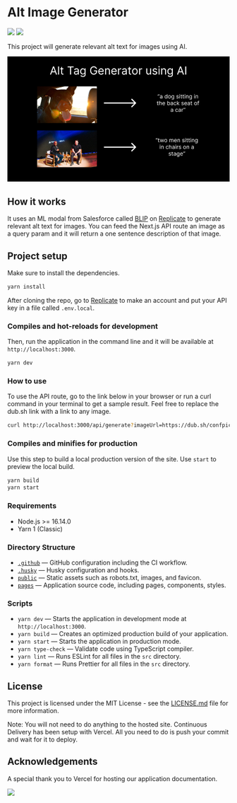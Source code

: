 # Alt Image Generator

![](https://api.checklyhq.com/v1/badges/checks/d2688515-8cdc-456d-8cb4-f8763d6a35f8?style=flat&theme=default)
![](https://api.checklyhq.com/v1/badges/checks/d2688515-8cdc-456d-8cb4-f8763d6a35f8?style=flat&theme=default&responseTime=true)

This project will generate relevant alt text for images using AI.

![Alt Image Generator](ogimage.png)

## How it works

It uses an ML modal from Salesforce called [BLIP](https://github.com/salesforce/BLIP) on [Replicate](https://replicate.com/) to generate relevant alt text for images. You can feed the Next.js API route an image as a query param and it will return a one sentence description of that image.

## Project setup

Make sure to install the dependencies.

```bash
yarn install
```

After cloning the repo, go to [Replicate](https://replicate.com/) to make an account and put your API key in a file called `.env.local`.

### Compiles and hot-reloads for development

Then, run the application in the command line and it will be available at `http://localhost:3000`.

```bash
yarn dev
```

### How to use

To use the API route, go to the link below in your browser or run a curl command in your terminal to get a sample result. Feel free to replace the dub.sh link with a link to any image.

```bash
curl http://localhost:3000/api/generate?imageUrl=https://dub.sh/confpic
```

### Compiles and minifies for production

Use this step to build a local production version of the site. Use `start` to preview the local build.

```bash
yarn build
yarn start
```

### Requirements

- Node.js >= 16.14.0
- Yarn 1 (Classic)

### Directory Structure

- [`.github`](.github) — GitHub configuration including the CI workflow.<br>
- [`.husky`](.husky) — Husky configuration and hooks.<br>
- [`public`](./public) — Static assets such as robots.txt, images, and favicon.<br>
- [`pages`](./pages) — Application source code, including pages, components, styles.

### Scripts

- `yarn dev` — Starts the application in development mode at `http://localhost:3000`.
- `yarn build` — Creates an optimized production build of your application.
- `yarn start` — Starts the application in production mode.
- `yarn type-check` — Validate code using TypeScript compiler.
- `yarn lint` — Runs ESLint for all files in the `src` directory.
- `yarn format` — Runs Prettier for all files in the `src` directory.

## License

This project is licensed under the MIT License - see the [LICENSE.md](LICENSE.md) file for more information.

Note: You will not need to do anything to the hosted site. Continuous Delivery has been setup with Vercel. All you need to do is push your commit and wait for it to deploy.

## Acknowledgements

A special thank you to Vercel for hosting our application documentation.

![](https://www.datocms-assets.com/31049/1618983297-powered-by-vercel.svg)
